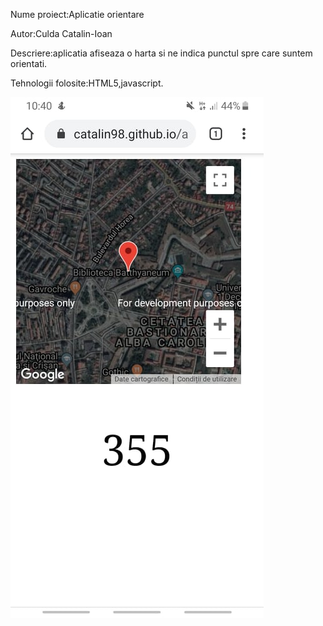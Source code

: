 Nume proiect:Aplicatie orientare

Autor:Culda Catalin-Ioan

Descriere:aplicatia afiseaza o harta si ne indica punctul spre care suntem orientati.

Tehnologii folosite:HTML5,javascript.

![](https://github.com/catalin98/catalin98.github.io/blob/master/imagini/83943700_1028716630839913_195607001231785984_n.jpg)
